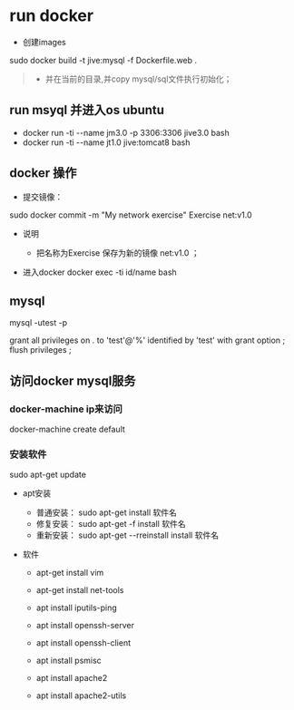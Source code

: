 # run docker 

* 创建images 

sudo docker build -t jive:mysql -f Dockerfile.web . 
> * 并在当前的目录,并copy mysql/sql文件执行初始化；

## run msyql 并进入os    ubuntu

*  docker run -ti  --name jm3.0 -p 3306:3306  jive3.0 bash 
*  docker run -ti  --name jt1.0   jive:tomcat8 bash 


## docker 操作
* 提交镜像： 

sudo docker commit -m "My network exercise" Exercise net:v1.0
* 说明
    * 把名称为Exercise 保存为新的镜像 net:v1.0 ； 

* 进入docker
docker exec -ti id/name bash


## mysql 

mysql -utest -p 

grant all privileges on *.* to 'test'@'%' identified by 'test' with grant option ; 
flush privileges ; 



## 访问docker mysql服务

### docker-machine ip来访问
 
docker-machine create default


### 安装软件
sudo apt-get update

* apt安装

  * 普通安装： sudo apt-get install 软件名
  * 修复安装： sudo apt-get -f install 软件名
  * 重新安装： sudo apt-get --rreinstall install 软件名
  
* 软件 
  * apt-get install vim
  * apt-get install net-tools
  * apt install iputils-ping 
  * apt install openssh-server
  * apt install openssh-client
  * apt install psmisc
  
  
  
  
  
  
  * apt install apache2
  * apt install apache2-utils
    
